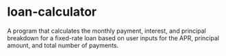 # loan-calculator
A program that calculates the monthly payment, interest, and principal breakdown for a fixed-rate loan based on user inputs for the APR, principal amount, and total number of payments.
